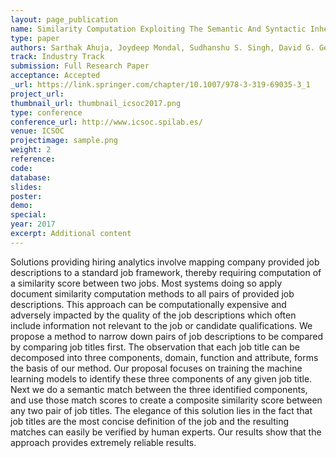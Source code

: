 ```yaml
---
layout: page_publication
name: Similarity Computation Exploiting The Semantic And Syntactic Inherent Structure Among Job Titles 
type: paper
authors: Sarthak Ahuja, Joydeep Mondal, Sudhanshu S. Singh, David G. George
track: Industry Track
submission: Full Research Paper
acceptance: Accepted
_url: https://link.springer.com/chapter/10.1007/978-3-319-69035-3_1
project_url:
thumbnail_url: thumbnail_icsoc2017.png
type: conference
conference_url: http://www.icsoc.spilab.es/
venue: ICSOC
projectimage: sample.png
weight: 2
reference: 
code:
database: 
slides: 
poster: 
demo: 
special: 
year: 2017
excerpt: Additional content
---
```

Solutions providing hiring analytics involve mapping company
provided job descriptions to a standard job framework, thereby
requiring computation of a similarity score between two jobs. Most systems
doing so apply document similarity computation methods to all
pairs of provided job descriptions. This approach can be computationally
expensive and adversely impacted by the quality of the job descriptions
which often include information not relevant to the job or candidate qualifications.
We propose a method to narrow down pairs of job descriptions
to be compared by comparing job titles first. The observation that each
job title can be decomposed into three components, domain, function
and attribute, forms the basis of our method. Our proposal focuses on
training the machine learning models to identify these three components
of any given job title. Next we do a semantic match between the three
identified components, and use those match scores to create a composite
similarity score between any two pair of job titles. The elegance of this
solution lies in the fact that job titles are the most concise definition
of the job and the resulting matches can easily be verified by human
experts. Our results show that the approach provides extremely reliable
results.
